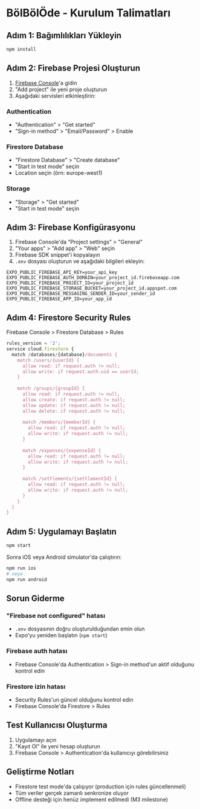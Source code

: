 # BölBölÖde - Kurulum Talimatları

## Adım 1: Bağımlılıkları Yükleyin

```bash
npm install
```

## Adım 2: Firebase Projesi Oluşturun

1. [Firebase Console](https://console.firebase.google.com/)'a gidin
2. "Add project" ile yeni proje oluşturun
3. Aşağıdaki servisleri etkinleştirin:

### Authentication
- "Authentication" > "Get started"
- "Sign-in method" > "Email/Password" > Enable

### Firestore Database
- "Firestore Database" > "Create database"
- "Start in test mode" seçin
- Location seçin (örn: europe-west1)

### Storage
- "Storage" > "Get started"
- "Start in test mode" seçin

## Adım 3: Firebase Konfigürasyonu

1. Firebase Console'da "Project settings" > "General"
2. "Your apps" > "Add app" > "Web" seçin
3. Firebase SDK snippet'i kopyalayın
4. `.env` dosyası oluşturun ve aşağıdaki bilgileri ekleyin:

```env
EXPO_PUBLIC_FIREBASE_API_KEY=your_api_key
EXPO_PUBLIC_FIREBASE_AUTH_DOMAIN=your_project_id.firebaseapp.com
EXPO_PUBLIC_FIREBASE_PROJECT_ID=your_project_id
EXPO_PUBLIC_FIREBASE_STORAGE_BUCKET=your_project_id.appspot.com
EXPO_PUBLIC_FIREBASE_MESSAGING_SENDER_ID=your_sender_id
EXPO_PUBLIC_FIREBASE_APP_ID=your_app_id
```

## Adım 4: Firestore Security Rules

Firebase Console > Firestore Database > Rules

```javascript
rules_version = '2';
service cloud.firestore {
  match /databases/{database}/documents {
    match /users/{userId} {
      allow read: if request.auth != null;
      allow write: if request.auth.uid == userId;
    }
    
    match /groups/{groupId} {
      allow read: if request.auth != null;
      allow create: if request.auth != null;
      allow update: if request.auth != null;
      allow delete: if request.auth != null;
      
      match /members/{memberId} {
        allow read: if request.auth != null;
        allow write: if request.auth != null;
      }
      
      match /expenses/{expenseId} {
        allow read: if request.auth != null;
        allow write: if request.auth != null;
      }
      
      match /settlements/{settlementId} {
        allow read: if request.auth != null;
        allow write: if request.auth != null;
      }
    }
  }
}
```

## Adım 5: Uygulamayı Başlatın

```bash
npm start
```

Sonra iOS veya Android simulator'da çalıştırın:

```bash
npm run ios
# veya
npm run android
```

## Sorun Giderme

### "Firebase not configured" hatası
- `.env` dosyasının doğru oluşturulduğundan emin olun
- Expo'yu yeniden başlatın (`npm start`)

### Firebase auth hatası
- Firebase Console'da Authentication > Sign-in method'un aktif olduğunu kontrol edin

### Firestore izin hatası
- Security Rules'un güncel olduğunu kontrol edin
- Firebase Console'da Firestore > Rules

## Test Kullanıcısı Oluşturma

1. Uygulamayı açın
2. "Kayıt Ol" ile yeni hesap oluşturun
3. Firebase Console > Authentication'da kullanıcıyı görebilirsiniz

## Geliştirme Notları

- Firestore test mode'da çalışıyor (production için rules güncellenmeli)
- Tüm veriler gerçek zamanlı senkronize oluyor
- Offline desteği için henüz implement edilmedi (M3 milestone)

